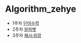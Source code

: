 # Algorithm_zehye

- 1주차 [단어수학](https://www.acmicpc.net/problem/1339)
- 2주차 [알파벳](https://www.acmicpc.net/problem/1987)
- 3주차 [해시:위장](https://programmers.co.kr/learn/courses/30/lessons/42578)
